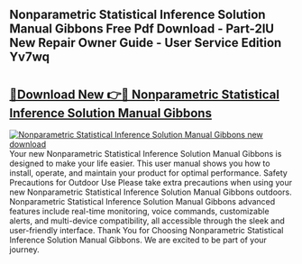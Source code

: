 ## Nonparametric Statistical Inference Solution Manual Gibbons Free Pdf Download - Part-2lU New Repair Owner Guide - User Service Edition Yv7wq

# <h2><a href="http://bc53538.oget.top/?id=Nonparametric+Statistical+Inference+Solution+Manual+Gibbons">🔗Download New 👉🔴 Nonparametric Statistical Inference Solution Manual Gibbons</a></h2>

[![Nonparametric Statistical Inference Solution Manual Gibbons new download](https://i.imgur.com/5g1atiW.png)](http://bc53538.oget.top/?id=Nonparametric+Statistical+Inference+Solution+Manual+Gibbons)
Your new Nonparametric Statistical Inference Solution Manual Gibbons is designed to make your life easier. This user manual shows you how to install, operate, and maintain your product for optimal performance. Safety Precautions for Outdoor Use Please take extra precautions when using your new Nonparametric Statistical Inference Solution Manual Gibbons outdoors. Nonparametric Statistical Inference Solution Manual Gibbons advanced features include real-time monitoring, voice commands, customizable alerts, and multi-device compatibility, all accessible through the sleek and user-friendly interface. Thank You for Choosing Nonparametric Statistical Inference Solution Manual Gibbons. We are excited to be part of your journey.
